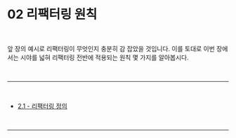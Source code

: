 # 02 리팩터링 원칙

<br>

앞 장의 예시로 리팩터링이 무엇인지 충분히 감 잡았을 것입니다. 이를 토대로 이번 장에서는 시야를 넓혀 리팩터링 전반에 적용되는 원칙 몇 가지를 알아봅시다.

<br>

---

<br>

- [2.1 - 리팩터링 정의](https://github.com/Esoolgnah/Summary_of_Refactoring_2nd_Edition/blob/main/02_리팩터링_원칙/02_01_리팩터링_정의.md)

<br>

---

